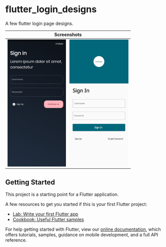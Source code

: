 # flutter_login_designs

 A few flutter login page designs.
 
| Screenshots   
| --- 
| <img src="assets/screenshots/LoginOne.jpg" height= "400"/> &nbsp; <img src="assets/screenshots/LoginTwo.jpg" height= "400"/>

## Getting Started

This project is a starting point for a Flutter application.

A few resources to get you started if this is your first Flutter project:

- [Lab: Write your first Flutter app](https://flutter.dev/docs/get-started/codelab)
- [Cookbook: Useful Flutter samples](https://flutter.dev/docs/cookbook)

For help getting started with Flutter, view our
[online documentation](https://flutter.dev/docs), which offers tutorials,
samples, guidance on mobile development, and a full API reference.
